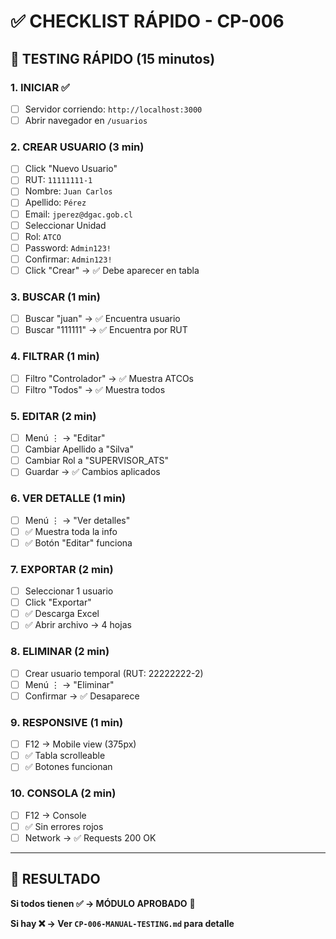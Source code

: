 # ✅ CHECKLIST RÁPIDO - CP-006

## 🎯 TESTING RÁPIDO (15 minutos)

### 1. INICIAR ✅
- [ ] Servidor corriendo: `http://localhost:3000`
- [ ] Abrir navegador en `/usuarios`

### 2. CREAR USUARIO (3 min)
- [ ] Click "Nuevo Usuario"
- [ ] RUT: `11111111-1`
- [ ] Nombre: `Juan Carlos`
- [ ] Apellido: `Pérez`
- [ ] Email: `jperez@dgac.gob.cl`
- [ ] Seleccionar Unidad
- [ ] Rol: `ATCO`
- [ ] Password: `Admin123!`
- [ ] Confirmar: `Admin123!`
- [ ] Click "Crear" → ✅ Debe aparecer en tabla

### 3. BUSCAR (1 min)
- [ ] Buscar "juan" → ✅ Encuentra usuario
- [ ] Buscar "111111" → ✅ Encuentra por RUT

### 4. FILTRAR (1 min)
- [ ] Filtro "Controlador" → ✅ Muestra ATCOs
- [ ] Filtro "Todos" → ✅ Muestra todos

### 5. EDITAR (2 min)
- [ ] Menú ⋮ → "Editar"
- [ ] Cambiar Apellido a "Silva"
- [ ] Cambiar Rol a "SUPERVISOR_ATS"
- [ ] Guardar → ✅ Cambios aplicados

### 6. VER DETALLE (1 min)
- [ ] Menú ⋮ → "Ver detalles"
- [ ] ✅ Muestra toda la info
- [ ] ✅ Botón "Editar" funciona

### 7. EXPORTAR (2 min)
- [ ] Seleccionar 1 usuario
- [ ] Click "Exportar"
- [ ] ✅ Descarga Excel
- [ ] ✅ Abrir archivo → 4 hojas

### 8. ELIMINAR (2 min)
- [ ] Crear usuario temporal (RUT: 22222222-2)
- [ ] Menú ⋮ → "Eliminar"
- [ ] Confirmar → ✅ Desaparece

### 9. RESPONSIVE (1 min)
- [ ] F12 → Mobile view (375px)
- [ ] ✅ Tabla scrolleable
- [ ] ✅ Botones funcionan

### 10. CONSOLA (2 min)
- [ ] F12 → Console
- [ ] ✅ Sin errores rojos
- [ ] Network → ✅ Requests 200 OK

---

## 🎊 RESULTADO

**Si todos tienen ✅ → MÓDULO APROBADO** 🚀

**Si hay ❌ → Ver `CP-006-MANUAL-TESTING.md` para detalle**

